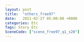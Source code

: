 ```yaml
---
layout: post
title:  "others_free97"
date:   2021-02-27 05:00:00 +0000
categories: Etc
Tags: Story Etc
SceneCode: ["scene_free97_q1_s20"]
---
```

